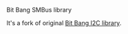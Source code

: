 Bit Bang SMBus library

It's a fork of original [Bit Bang I2C library](https://github.com/bitbank2/BitBang_I2C).
